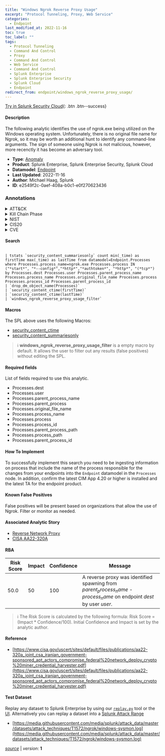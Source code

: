 ```yaml
---
title: "Windows Ngrok Reverse Proxy Usage"
excerpt: "Protocol Tunneling, Proxy, Web Service"
categories:
  - Endpoint
last_modified_at: 2022-11-16
toc: true
toc_label: ""
tags:
  - Protocol Tunneling
  - Command And Control
  - Proxy
  - Command And Control
  - Web Service
  - Command And Control
  - Splunk Enterprise
  - Splunk Enterprise Security
  - Splunk Cloud
  - Endpoint
redirect_from: endpoint/windows_ngrok_reverse_proxy_usage/
---
```




[Try in Splunk Security Cloud](https://www.splunk.com/en_us/cyber-security.html){: .btn .btn--success}

#### Description

The following analytic identifies the use of ngrok.exe being utilized on the Windows operating system. Unfortunately, there is no original file name for Ngrok, so it may be worth an additional hunt to identify any command-line arguments. The sign of someone using Ngrok is not malicious, however, more recenctly it has become an adversary tool.

- **Type**: [Anomaly](https://github.com/splunk/security_content/wiki/Detection-Analytic-Types)
- **Product**: Splunk Enterprise, Splunk Enterprise Security, Splunk Cloud
- **Datamodel**: [Endpoint](https://docs.splunk.com/Documentation/CIM/latest/User/Endpoint)
- **Last Updated**: 2022-11-16
- **Author**: Michael Haag, Splunk
- **ID**: e2549f2c-0aef-408a-b0c1-e0f270623436

### Annotations
<details>
  <summary>ATT&CK</summary>

<div markdown="1">

#### [ATT&CK](https://attack.mitre.org/)

| ID          | Technique   | Tactic         |
| ----------- | ----------- |--------------- |
| [T1572](https://attack.mitre.org/techniques/T1572/) | Protocol Tunneling | Command And Control |

| [T1090](https://attack.mitre.org/techniques/T1090/) | Proxy | Command And Control |

| [T1102](https://attack.mitre.org/techniques/T1102/) | Web Service | Command And Control |

</div>
</details>


<details>
  <summary>Kill Chain Phase</summary>

<div markdown="1">

* Command &amp; Control


</div>
</details>


<details>
  <summary>NIST</summary>

<div markdown="1">

* DE.CM



</div>
</details>

<details>
  <summary>CIS20</summary>

<div markdown="1">

* CIS 3
* CIS 5
* CIS 16



</div>
</details>

<details>
  <summary>CVE</summary>

<div markdown="1">


</div>
</details>


#### Search

```

| tstats `security_content_summariesonly` count min(_time) as firstTime max(_time) as lastTime from datamodel=Endpoint.Processes where Processes.process_name=ngrok.exe Processes.process IN ("*start*", "*--config*","*http*","*authtoken*", "*http*", "(*tcp*") by Processes.dest Processes.user Processes.parent_process_name Processes.process_name Processes.original_file_name Processes.process Processes.process_id Processes.parent_process_id 
| `drop_dm_object_name(Processes)` 
| `security_content_ctime(firstTime)` 
| `security_content_ctime(lastTime)`
| `windows_ngrok_reverse_proxy_usage_filter`
```

#### Macros
The SPL above uses the following Macros:
* [security_content_ctime](https://github.com/splunk/security_content/blob/develop/macros/security_content_ctime.yml)
* [security_content_summariesonly](https://github.com/splunk/security_content/blob/develop/macros/security_content_summariesonly.yml)

> :information_source:
> **windows_ngrok_reverse_proxy_usage_filter** is a empty macro by default. It allows the user to filter out any results (false positives) without editing the SPL.



#### Required fields
List of fields required to use this analytic.
* Processes.dest
* Processes.user
* Processes.parent_process_name
* Processes.parent_process
* Processes.original_file_name
* Processes.process_name
* Processes.process
* Processes.process_id
* Processes.parent_process_path
* Processes.process_path
* Processes.parent_process_id



#### How To Implement
To successfully implement this search you need to be ingesting information on process that include the name of the process responsible for the changes from your endpoints into the `Endpoint` datamodel in the `Processes` node. In addition, confirm the latest CIM App 4.20 or higher is installed and the latest TA for the endpoint product.
#### Known False Positives
False positives will be present based on organizations that allow the use of Ngrok. Filter or monitor as needed.

#### Associated Analytic Story
* [Reverse Network Proxy](/stories/reverse_network_proxy)
* [CISA AA22-320A](/stories/cisa_aa22-320a)




#### RBA

| Risk Score  | Impact      | Confidence   | Message      |
| ----------- | ----------- |--------------|--------------|
| 50.0 | 50 | 100 | A reverse proxy was identified spawning from $parent_process_name$ -  $process_name$ on endpoint $dest$ by user $user$. |


> :information_source:
> The Risk Score is calculated by the following formula: Risk Score = (Impact * Confidence/100). Initial Confidence and Impact is set by the analytic author.


#### Reference

* [https://www.cisa.gov/uscert/sites/default/files/publications/aa22-320a_joint_csa_iranian_government-sponsored_apt_actors_compromise_federal%20network_deploy_crypto%20miner_credential_harvester.pdf](https://www.cisa.gov/uscert/sites/default/files/publications/aa22-320a_joint_csa_iranian_government-sponsored_apt_actors_compromise_federal%20network_deploy_crypto%20miner_credential_harvester.pdf)



#### Test Dataset
Replay any dataset to Splunk Enterprise by using our [`replay.py`](https://github.com/splunk/attack_data#using-replaypy) tool or the [UI](https://github.com/splunk/attack_data#using-ui).
Alternatively you can replay a dataset into a [Splunk Attack Range](https://github.com/splunk/attack_range#replay-dumps-into-attack-range-splunk-server)

* [https://media.githubusercontent.com/media/splunk/attack_data/master/datasets/attack_techniques/T1572/ngrok/windows-sysmon.log](https://media.githubusercontent.com/media/splunk/attack_data/master/datasets/attack_techniques/T1572/ngrok/windows-sysmon.log)



[*source*](https://github.com/splunk/security_content/tree/develop/detections/endpoint/windows_ngrok_reverse_proxy_usage.yml) \| *version*: **1**